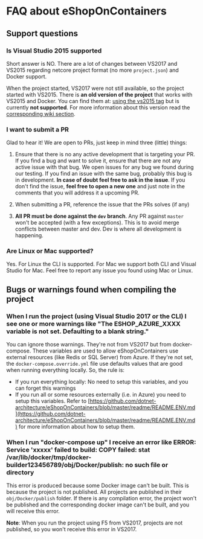 # FAQ about eShopOnContainers

## Support questions

### Is Visual Studio 2015 supported
Short answer is NO. There are a lot of changes between VS2017 and VS2015 regarding netcore project format (no more `project.json`) and Docker support.

When the project started, VS2017 were not still available, so the project started with VS2015. There is **an old version of the project** that works with VS2015 and Docker. You can find them at: [using the vs2015 tag](https://github.com/dotnet-architecture/eShopOnContainers/tree/vs2015) but is currently **not supported**. For more information about this version read the [corresponding wiki section](https://github.com/dotnet-architecture/eShopOnContainers/wiki/05.-Setting-up-the-eShopOnContainers-solution-version-based-on-project.json-files-and-Visual-Studio-2015-environment).

### I want to submit a PR

Glad to hear it! We are open to PRs, just keep in mind three (little) things:

1. Ensure that there is no any active development that is targeting your PR. If you find a bug and want to solve it, ensure that there are not any active issue with that bug. We open issues for any bug we found during our testing. If you find an issue with the same bug, probably this bug is in development. **In case of doubt feel free to ask in the issue**. If you don't find the issue, **feel free to open a new one** and just note in the comments that you will address it a upcoming PR.  

2. When submitting a PR, reference the issue that the PRs solves (if any)

3. **All PR must be done against the `dev` branch**. Any PR against `master` won't be accepted (with a few exceptions). This is to avoid merge conflicts between master and dev. Dev is where all development is happening.

### Are Linux or Mac supported?

Yes. For Linux the CLI is supported. For Mac we support both CLI and Visual Studio for Mac. Feel free to report any issue you found using Mac or Linux.

## Bugs or warnings found when compiling the project

### When I run the project (using Visual Studio 2017 or the CLI) I see one or more warnings like "The ESHOP_AZURE_XXXX variable is not set. Defaulting to a blank string."

You can ignore those warnings. They're not from VS2017 but from docker-compose. These variables are used to allow eShopOnContainers use external resources (like Redis or SQL Server) from Azure. If they're not set, the `docker-compose.override.yml` file use defaults values that are good when running everything locally. So, the rule is:

* If you run everything locally: No need to setup this variables, and you can forget this warnings
* If you run all or some resources externally (i.e. in Azure) you need to setup this variables. Refer to [https://github.com/dotnet-architecture/eShopOnContainers/blob/master/readme/README.ENV.md](https://github.com/dotnet-architecture/eShopOnContainers/blob/master/readme/README.ENV.md) for more information about how to setup them.

### When I run "docker-compose up" I receive an error like ERROR: Service 'xxxxx' failed to build: COPY failed: stat /var/lib/docker/tmp/docker-builder123456789/obj/Docker/publish: no such file or directory

This error is produced because some Docker image can't be built. This is because the project is not published. All projects are published in their `obj/Docker/publish` folder. If there is any compilation error, the project won't be published and the corresponding docker image can't be built, and you will receive this error.

**Note**: When you run the project using F5 from VS2017, projects are not published, so you won't receive this error in VS2017.
